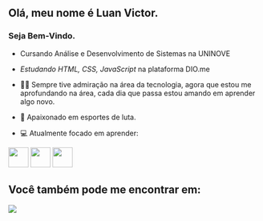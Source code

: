 ## Olá, meu nome é Luan Victor.
### Seja Bem-Vindo.

- Cursando Análise e Desenvolvimento de Sistemas na UNINOVE <br>
- *Estudando HTML, CSS, JavaScript* na plataforma DIO.me

- 👨‍💻 Sempre tive admiração na área da tecnologia, agora que estou me aprofundando na área, cada dia que passa estou amando em aprender algo novo.
- 🥊 Apaixonado em esportes de luta.
- 💻 Atualmente focado em aprender:
  
<div display='inline'>
  <img width='40' height='40' src="https://cdn.jsdelivr.net/gh/devicons/devicon/icons/html5/html5-original.svg" />
  <img width='40' height='40' src="https://cdn.jsdelivr.net/gh/devicons/devicon/icons/css3/css3-original.svg" />
  <img width='40' height='40' src="https://cdn.jsdelivr.net/gh/devicons/devicon/icons/javascript/javascript-original.svg" />
</div>

## Você também pode me encontrar em:
<a href="https://www.linkedin.com/in/luan-vg/79386722b">
  <img src='https://img.shields.io/badge/linkedin-%230077B5.svg?style=for-the-badge&logo=linkedin&logoColor=white' />
</a>


